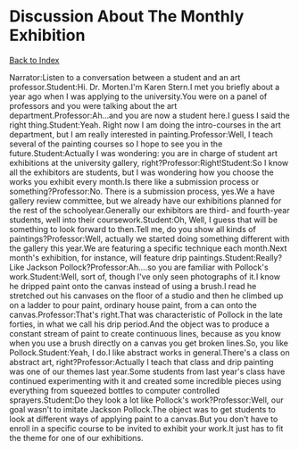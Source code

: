 # Discussion About The Monthly Exhibition
[Back to Index](https://github.com/windows10010/tpoExtractor/blog/master/README.md)

Narrator:Listen to a conversation between a student and an art professor.Student:Hi. Dr. Morten.I'm Karen Stern.I met you briefly about a year ago when I was applying to the university.You were on a panel of professors and you were talking about the art department.Professor:Ah...and you are now a student here.I guess I said the right thing.Student:Yeah. Right now I am doing the intro-courses in the art department, but I am really interested in painting.Professor:Well, I teach several of the painting courses so I hope to see you in the future.Student:Actually I was wondering: you are in charge of student art exhibitions at the university gallery, right?Professor:Right!Student:So I know all the exhibitors are students, but I was wondering how you choose the works you exhibit every month.Is there like a submission process or something?Professor:No. There is a submission process, yes.We a have gallery review committee, but we already have our exhibitions planned for the rest of the schoolyear.Generally our exhibitors are third- and fourth-year students, well into their coursework.Student:Oh, Well, I guess that will be something to look forward to then.Tell me, do you show all kinds of paintings?Professor:Well, actually we started doing something different with the gallery this year.We are featuring a specific technique each month.Next month's exhibition, for instance, will feature drip paintings.Student:Really? Like Jackson Pollock?Professor:Ah....so you are familiar with Pollock's work.Student:Well, sort of, though I've only seen photographs of it.I know he dripped paint onto the canvas instead of using a brush.I read he stretched out his canvases on the floor of a studio and then he climbed up on a ladder to pour paint, ordinary house paint, from a can onto the canvas.Professor:That's right.That was characteristic of Pollock in the late forties, in what we call his drip period.And the object was to produce a constant stream of paint to create continuous lines, because as you know when you use a brush directly on a canvas you get broken lines.So, you like Pollock.Student:Yeah, I do.I like abstract works in general.There's a class on abstract art, right?Professor:Actually I teach that class and drip painting was one of our themes last year.Some students from last year's class have continued experimenting with it and created some incredible pieces using everything from squeezed bottles to computer controlled sprayers.Student:Do they look a lot like Pollock's work?Professor:Well, our goal wasn't to imitate Jackson Pollock.The object was to get students to look at different ways of applying paint to a canvas.But you don't have to enroll in a specific course to be invited to exhibit your work.It just has to fit the theme for one of our exhibitions.
 